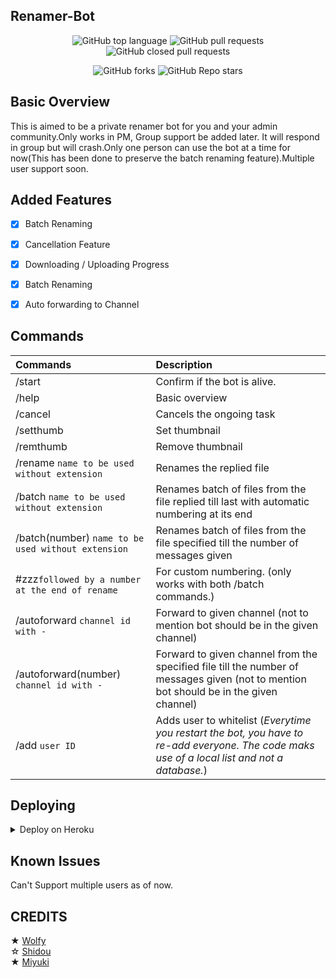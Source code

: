 ## Renamer-Bot
<p align="center" > <img alt="GitHub top language" src="https://img.shields.io/github/languages/top/Wolfy024/Renamer-Bot?style=plastic">
 <a> <img alt="GitHub pull requests" src="https://img.shields.io/github/issues-pr-raw/Wolfy024/Renamer-Bot?color=blue&label=Open%20PRs"> <img alt="GitHub closed pull requests" src="https://img.shields.io/github/issues-pr-closed-raw/Wolfy024/Renamer-Bot?color=blue&label=Closed%20PRs"> </a> </p>

<p align="center" > <img alt="GitHub forks" src="https://img.shields.io/github/forks/Wolfy024/Renamer-Bot?label=%F0%9F%8D%B4Forks&logoColor=blue&style=social">
<img alt="GitHub Repo stars" src="https://img.shields.io/github/stars/wolfy024/Renamer-Bot?label=%E2%AD%90%EF%B8%8FStars&logoColor=blue&style=social"> </p>

## Basic Overview

This is aimed to be a private renamer bot for you and your admin community.Only works in PM, Group support be added later. It will respond in group but will crash.Only one person can use the bot at a time for now(This has been done to preserve the batch renaming feature).Multiple user support soon.

## Added Features

- [x] Batch Renaming
- [x] Cancellation Feature
- [x] Downloading / Uploading Progress
- [x] Batch Renaming
- [x] Auto forwarding to Channel


## Commands

| Commands    | Description | 
| :---        |    :---     |
| /start      | Confirm if the bot is alive. |
| /help       | Basic overview |
| /cancel       | Cancels the ongoing task |
| /setthumb   | Set thumbnail | 
| /remthumb   | Remove thumbnail | 
| /rename `name to be used without extension`| Renames the replied file |
| /batch `name to be used without extension` | Renames batch of files from the file replied till last with automatic numbering at its end |
| /batch(number) `name to be used without extension` | Renames batch of files from the file specified till the number of messages given |
| #zzz`followed by a number at the end of rename`| For custom numbering. (only works with both /batch commands.)
| /autoforward `channel id with - ` | Forward to given channel (not to  mention bot should be in the given channel) |
| /autoforward(number)  `channel id with - ` | Forward to given channel from the specified file till the number of messages given (not to  mention bot should be in the given channel) |
| /add `user ID`  | Adds user to whitelist (_Everytime you restart the bot, you have to re-add everyone. The code maks use of a local list and not a database._)|



## Deploying
<details>
 <summary> Deploy on Heroku </summary>
Fill the VARS correctly and turn on the dyno worker

<p><a href='https://heroku.com/deploy?template=https://github.com/Wolfy024/Renamer-Bot' target='_blank'><img height='30' style='border:0px;height:0px;' src='https://www.herokucdn.com/deploy/button.svg' border='0' alt='Deploy On Hroku' /></a></p>
</details>

## Known Issues
Can't Support multiple users as of now.

## CREDITS
★ [Wolfy](https://github.com/Wolfy024)\
☆ [Shidou](https://github.com/ShidouDairenji)\
★ [Miyuki](https://github.com/MiyukiKun)
